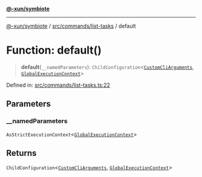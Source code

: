 [**@-xun/symbiote**](../../../../README.md)

***

[@-xun/symbiote](../../../../README.md) / [src/commands/list-tasks](../README.md) / default

# Function: default()

> **default**(`__namedParameters`): `ChildConfiguration`\<[`CustomCliArguments`](../type-aliases/CustomCliArguments.md), [`GlobalExecutionContext`](../../../configure/type-aliases/GlobalExecutionContext.md)\>

Defined in: [src/commands/list-tasks.ts:22](https://github.com/Xunnamius/symbiote/blob/25135a1844b8500302680a71b90428852179ec2c/src/commands/list-tasks.ts#L22)

## Parameters

### \_\_namedParameters

`AsStrictExecutionContext`\<[`GlobalExecutionContext`](../../../configure/type-aliases/GlobalExecutionContext.md)\>

## Returns

`ChildConfiguration`\<[`CustomCliArguments`](../type-aliases/CustomCliArguments.md), [`GlobalExecutionContext`](../../../configure/type-aliases/GlobalExecutionContext.md)\>
